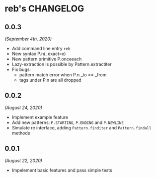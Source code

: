 reb's CHANGELOG
================

0.0.3
-----
*(September 4th, 2020)*

+ Add command line entry `reb`
+ New syntax P.n(, exact=x)
+ New pattern primitive P.onceeach
+ Lazy-extraction is possible by Pattern.extractiter
+ Fix bugs:
  - pattern match error when P.n _to == _from
  - tags under P.n are all dropped

0.0.2
-----
*(August 24, 2020)*

+ Implement example feature
+ Add new patterns: `P.STARTING`, `P.ENDING` and `P.NEWLINE`
+ Simulate re interface, adding `Pattern.finditer` and `Pattern.findall` methods


0.0.1
-----
*(August 22, 2020)*

+ Impelement basic features and pass simple tests

